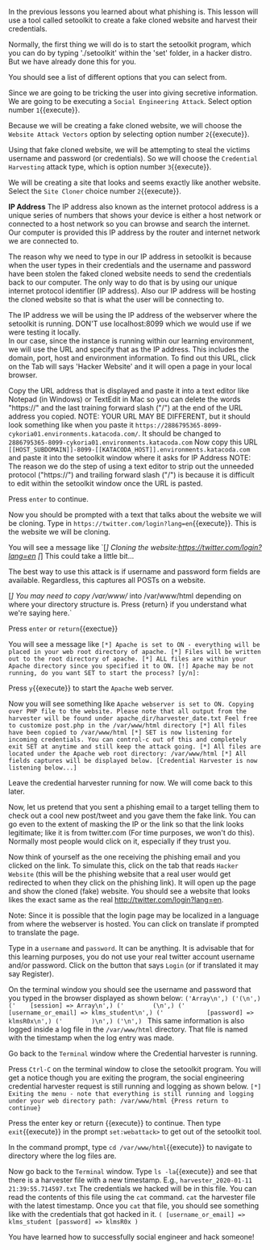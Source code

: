 In the previous lessons you learned about what phishing is. This lesson will use a tool called setoolkit to create a fake cloned website and harvest their credentials.

Normally, the first thing we will do is to start the setoolkit program, which you can do  by typing './setoolkit' within the 'set' folder, in a hacker distro. But we have already done this for you.

You should see a list of different options that you can select from.  

Since we are going to be tricking the user into giving secretive information. We are going to be executing a `Social Engineering Attack`. Select option number `1`{{execute}}.  

Because we will be creating a fake cloned website, we will choose the `Website Attack Vectors` option by selecting option number  `2`{{execute}}.  

Using that fake cloned website, we will be attempting to steal the victims username and password (or credentials). So we will choose the `Credential Harvesting` attack type, which is option number `3`{{execute}}.  

We will be creating a site that looks and seems exactly like another website. Select the `Site Cloner` choice number `2`{{execute}}.  

__IP Address__
The IP address also known as the internet protocol address is a unique series of numbers that shows your device is either a host network or connected to a host network so you can browse and search the internet. Our computer is provided this IP address by the router and internet network we are connected to.  

The reason why we need to type in our IP address in setoolkit is because when the user types in their credentials and the username and password have been stolen the faked cloned website needs to send the credentials back to our computer. The only way to do that is by using our unique internet protocol identifier (IP address). Also our IP address will be hosting the cloned website so that is what the user will be connecting to.

The IP address we will be using the IP address of the webserver where the setoolkit is running. DON'T use localhost:8099 which we would use if we were testing it locally.  
In our case, since the instance is running within our learning environment, we will use the URL and specify that as the IP address. This includes the domain, port, host and environment information. To find out this URL, click on the Tab will says 'Hacker Website' and it will open a page in your local browser.

Copy the URL address that is displayed and paste it into a text editor like Notepad (in Windows) or TextEdit in Mac so you can delete the words "https://" and the last training forward slash ("/") at the end of the URL address you copied.
NOTE: YOUR URL MAY BE DIFFERENT, but it should look something like when you paste it `https://2886795365-8099-cykoria01.environments.katacoda.com/`. It should be changed to `2886795365-8099-cykoria01.environments.katacoda.com`
Now copy this URL `[[HOST_SUBDOMAIN]]-8099-[[KATACODA_HOST]].environments.katacoda.com` and paste it into the setoolkit window where it asks for IP Address
NOTE: The reason we do the step of using a text editor to strip out the unneeded protocol ("https://") and trailing forward slash ("/") is because it is difficult to edit within the setoolkit window once the URL is pasted.

Press `enter` to continue.

Now you should be prompted with a text that talks about the website we will be cloning. Type in `https://twitter.com/login?lang=en`{{execute}}. This is the website we will be cloning.

You will see a message like
`[*] Cloning the website:https://twitter.com/login?lang=en
[*] This could take a little bit...

The best way to use this attack is if username and password form fields are available. Regardless, this captures all POSTs on a website.

[*] You may need to copy /var/www/* into /var/www/html depending on where your directory structure is.
Press {return} if you understand what we're saying here.`

Press `enter` or `return`{{exectue}}

You will see a message like `[*] Apache is set to ON - everything will be placed in your web root directory of apache.
[*] Files will be written out to the root directory of apache.
[*] ALL files are within your Apache directory since you specified it to ON.
[!] Apache may be not running, do you want SET to start the process? [y/n]:`

Press `y`{{execute}} to start the `Apache` web server.

Now you will see something like `Apache webserver is set to ON. Copying over PHP file to the website.
Please note that all output from the harvester will be found under apache_dir/harvester_date.txt
Feel free to customize post.php in the /var/www/html directory
[*] All files have been copied to /var/www/html
[*] SET is now listening for incoming credentials. You can control-c out of this and completely exit SET at anytime and still keep the attack going.
[*] All files are located under the Apache web root directory: /var/www/html
[*] All fields captures will be displayed below.
[Credential Harvester is now listening below...]`

Leave the credential harvester running for now. We will come back to this later.

Now, let us pretend that you sent a phishing email to a target telling them to check out a cool new post/tweet and you gave them the fake link. You can go even to the extent of masking the IP or the link so that the link looks legitimate; like it is from twitter.com (For time purposes, we won't do this). Normally most people would click on it, especially if they trust you.

Now think of yourself as the one receiving the phishing email and you clicked on the link. To simulate this, click on the tab that reads `Hacker Website` (this will be the phishing website that a real user would get redirected to when they click on the phishing link). It will open up the page and show the cloned (fake) website. You should see a website that looks likes the exact same as the real http://twitter.com/login?lang=en.

Note: Since it is possible that the login page may be localized in a language from where the webserver is hosted. You can click on translate if prompted to translate the page.

Type in a `username` and `password`. It can be anything. It is advisable that for this learning purposes, you do not use your real twitter account username and/or password. Click on the button that says `Login` (or if translated it may say Register).

On the terminal window you should see the username and password that you typed in the browser displayed as shown below:
`('Array\n',)
('(\n',)
('    [session] => Array\n',)
('        (\n',)
('            [username_or_email] => klms_student\n',)
('            [password] => klmsR0x\n',)
('        )\n',)
('\n',)
`
This same information is also logged inside a log file in the `/var/www/html` directory. That file is named with the timestamp when the log entry was made.

Go back to the `Terminal` window where the Credential harvester is running.

Press `Ctrl-C` on the terminal window to close the setoolkit program. You will get a notice though you are exiting the program, the social engineering credential harvester request is still running and logging as shown below.
`[*] Exiting the menu - note that everything is still running and logging under your web directory path: /var/www/html
{Press return to continue}`

Press the enter key or return {{execute}} to continue.
Then type `exit`{{execute}} in the prompt `set:webattack>` to get out of the setoolkit tool.

In the command prompt, type `cd /var/www/html`{{execute}} to navigate to directory where the log files are.

Now go back to the `Terminal` window. Type `ls -la`{{execute}} and see that there is a harvester file with a new timestamp. E.g., `harvester_2020-01-11 21:39:55.714597.txt` The credentials we hacked will be in this file. You can read the contents of this file using the `cat` command. `cat` the harvester file with the latest timestamp. Once you `cat` that file, you should see something like with the credentials that got hacked in it.
`(
    [username_or_email] => klms_student
    [password] => klmsR0x
)`

You have learned how to successfully social engineer and hack someone!
